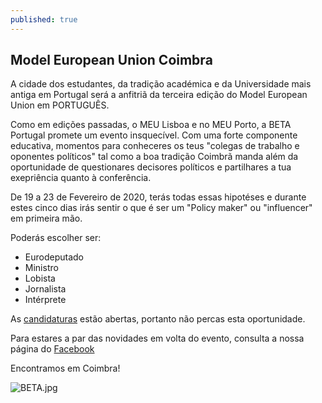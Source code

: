 ```yaml
---
published: true
---
```


## Model European Union Coimbra

A cidade dos estudantes, da tradição académica e da Universidade mais antiga em Portugal será a anfitriã da terceira edição do Model European Union em PORTUGUÊS.

Como em edições passadas, o MEU Lisboa e no MEU Porto, a BETA Portugal promete um evento insquecível. Com uma forte componente educativa, momentos para conheceres os teus "colegas de trabalho e oponentes políticos" tal como a boa tradição Coimbrã manda além da oportunidade de questionares decisores políticos e partilhares a tua exepriência quanto à conferência.

De 19 a 23 de Fevereiro de 2020, terás todas essas hipotéses e durante estes cinco dias irás sentir o que é ser um "Policy maker" ou "influencer" em primeira mão.

Poderás escolher ser:

* Eurodeputado
* Ministro
* Lobista
* Jornalista
* Intérprete

As [candidaturas](https://docs.google.com/forms/d/e/1FAIpQLSer3_DjARFnSfRXjzJzOIoLIQPpdJqt6FX1yc66o0KY56PYiA/viewform) estão abertas, portanto não percas esta oportunidade.

Para estares a par das novidades em volta do evento, consulta a nossa página do [Facebook](https://www.facebook.com/betaportugal.official/)

Encontramos em Coimbra!

![BETA.jpg]({{site.baseurl}}/_posts/BETA.jpg)
